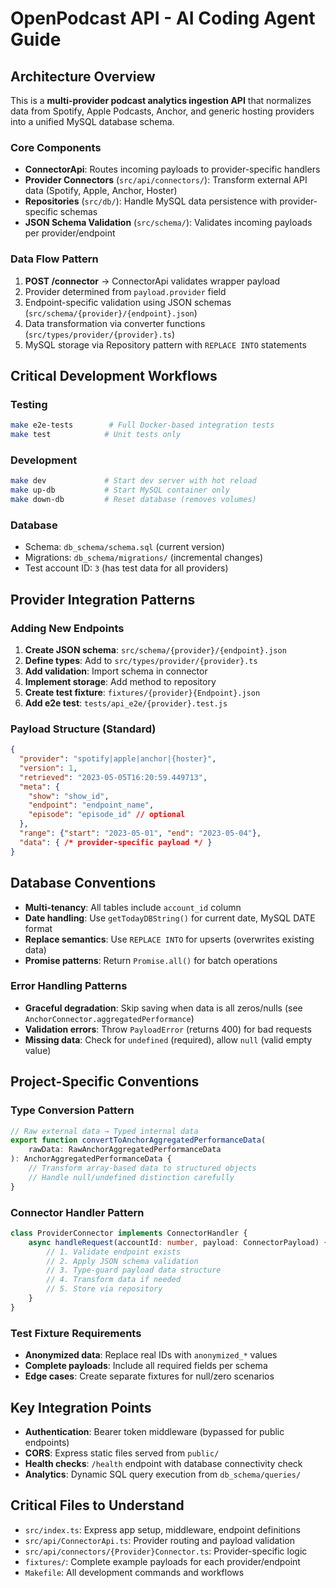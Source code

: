 # OpenPodcast API - AI Coding Agent Guide

## Architecture Overview

This is a **multi-provider podcast analytics ingestion API** that normalizes data from Spotify, Apple Podcasts, Anchor, and generic hosting providers into a unified MySQL database schema.

### Core Components

- **ConnectorApi**: Routes incoming payloads to provider-specific handlers
- **Provider Connectors** (`src/api/connectors/`): Transform external API data (Spotify, Apple, Anchor, Hoster)
- **Repositories** (`src/db/`): Handle MySQL data persistence with provider-specific schemas
- **JSON Schema Validation** (`src/schema/`): Validates incoming payloads per provider/endpoint

### Data Flow Pattern

1. **POST /connector** → ConnectorApi validates wrapper payload
2. Provider determined from `payload.provider` field
3. Endpoint-specific validation using JSON schemas (`src/schema/{provider}/{endpoint}.json`)
4. Data transformation via converter functions (`src/types/provider/{provider}.ts`)
5. MySQL storage via Repository pattern with `REPLACE INTO` statements

## Critical Development Workflows

### Testing
```bash
make e2e-tests        # Full Docker-based integration tests
make test            # Unit tests only
```

### Development
```bash
make dev             # Start dev server with hot reload
make up-db           # Start MySQL container only
make down-db         # Reset database (removes volumes)
```

### Database
- Schema: `db_schema/schema.sql` (current version)
- Migrations: `db_schema/migrations/` (incremental changes)
- Test account ID: `3` (has test data for all providers)

## Provider Integration Patterns

### Adding New Endpoints
1. **Create JSON schema**: `src/schema/{provider}/{endpoint}.json`
2. **Define types**: Add to `src/types/provider/{provider}.ts`
3. **Add validation**: Import schema in connector
4. **Implement storage**: Add method to repository
5. **Create test fixture**: `fixtures/{provider}{Endpoint}.json`
6. **Add e2e test**: `tests/api_e2e/{provider}.test.js`

### Payload Structure (Standard)
```json
{
  "provider": "spotify|apple|anchor|{hoster}",
  "version": 1,
  "retrieved": "2023-05-05T16:20:59.449713",
  "meta": {
    "show": "show_id",
    "endpoint": "endpoint_name",
    "episode": "episode_id" // optional
  },
  "range": {"start": "2023-05-01", "end": "2023-05-04"},
  "data": { /* provider-specific payload */ }
}
```

## Database Conventions

- **Multi-tenancy**: All tables include `account_id` column
- **Date handling**: Use `getTodayDBString()` for current date, MySQL DATE format
- **Replace semantics**: Use `REPLACE INTO` for upserts (overwrites existing data)
- **Promise patterns**: Return `Promise.all()` for batch operations

### Error Handling Patterns

- **Graceful degradation**: Skip saving when data is all zeros/nulls (see `AnchorConnector.aggregatedPerformance`)
- **Validation errors**: Throw `PayloadError` (returns 400) for bad requests
- **Missing data**: Check for `undefined` (required), allow `null` (valid empty value)

## Project-Specific Conventions

### Type Conversion Pattern
```typescript
// Raw external data → Typed internal data
export function convertToAnchorAggregatedPerformanceData(
    rawData: RawAnchorAggregatedPerformanceData
): AnchorAggregatedPerformanceData {
    // Transform array-based data to structured objects
    // Handle null/undefined distinction carefully
}
```

### Connector Handler Pattern
```typescript
class ProviderConnector implements ConnectorHandler {
    async handleRequest(accountId: number, payload: ConnectorPayload) {
        // 1. Validate endpoint exists
        // 2. Apply JSON schema validation
        // 3. Type-guard payload data structure
        // 4. Transform data if needed
        // 5. Store via repository
    }
}
```

### Test Fixture Requirements
- **Anonymized data**: Replace real IDs with `anonymized_*` values
- **Complete payloads**: Include all required fields per schema
- **Edge cases**: Create separate fixtures for null/zero scenarios

## Key Integration Points

- **Authentication**: Bearer token middleware (bypassed for public endpoints)
- **CORS**: Express static files served from `public/`
- **Health checks**: `/health` endpoint with database connectivity check
- **Analytics**: Dynamic SQL query execution from `db_schema/queries/`

## Critical Files to Understand

- `src/index.ts`: Express app setup, middleware, endpoint definitions
- `src/api/ConnectorApi.ts`: Provider routing and payload validation
- `src/api/connectors/{Provider}Connector.ts`: Provider-specific logic
- `fixtures/`: Complete example payloads for each provider/endpoint
- `Makefile`: All development commands and workflows
